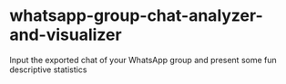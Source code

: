 # whatsapp-group-chat-analyzer-and-visualizer
Input the exported chat of your WhatsApp group and present some fun descriptive statistics
